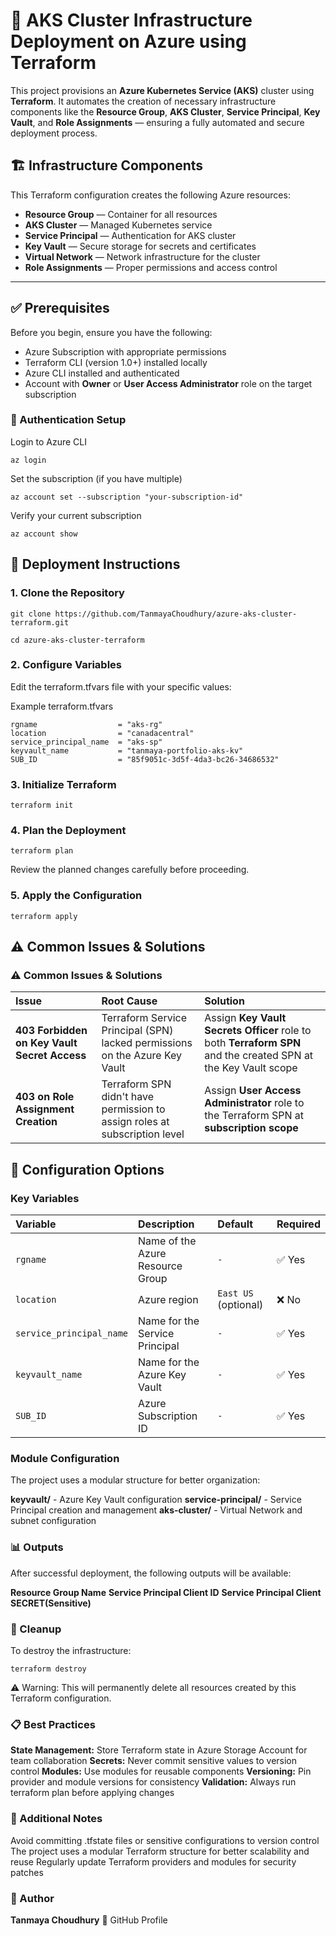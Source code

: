 # 📄 AKS Cluster Infrastructure Deployment on Azure using Terraform

This project provisions an **Azure Kubernetes Service (AKS)** cluster using **Terraform**. It automates the creation of necessary infrastructure components like the **Resource Group**, **AKS Cluster**, **Service Principal**, **Key Vault**, and **Role Assignments** — ensuring a fully automated and secure deployment process.

## 🏗️ Infrastructure Components

This Terraform configuration creates the following Azure resources:

- **Resource Group** — Container for all resources
- **AKS Cluster** — Managed Kubernetes service
- **Service Principal** — Authentication for AKS cluster
- **Key Vault** — Secure storage for secrets and certificates
- **Virtual Network** — Network infrastructure for the cluster
- **Role Assignments** — Proper permissions and access control

---

## ✅ Prerequisites

Before you begin, ensure you have the following:

- Azure Subscription with appropriate permissions
- Terraform CLI (version 1.0+) installed locally
- Azure CLI installed and authenticated
- Account with **Owner** or **User Access Administrator** role on the target subscription

### 🔐 Authentication Setup


Login to Azure CLI

```console
az login
```

Set the subscription (if you have multiple)

```console
az account set --subscription "your-subscription-id"
```

Verify your current subscription

```console
az account show
```

## 🚀 Deployment Instructions

### 1. Clone the Repository

```console
git clone https://github.com/TanmayaChoudhury/azure-aks-cluster-terraform.git
```

```console
cd azure-aks-cluster-terraform
```
### 2. Configure Variables

Edit the terraform.tfvars file with your specific values:

Example terraform.tfvars

```hcl
rgname                  = "aks-rg"
location                = "canadacentral"
service_principal_name  = "aks-sp"
keyvault_name           = "tanmaya-portfolio-aks-kv"
SUB_ID                  = "85f9051c-3d5f-4da3-bc26-34686532"
```

### 3. Initialize Terraform

```console
terraform init
```

### 4. Plan the Deployment

```console
terraform plan
```

Review the planned changes carefully before proceeding.

### 5. Apply the Configuration

```console
terraform apply
```
## ⚠️ Common Issues & Solutions

### ⚠️ Common Issues & Solutions

| **Issue**                                    | **Root Cause**                                                              | **Solution**                                                                                                   |
| :------------------------------------------- | :-------------------------------------------------------------------------- | :------------------------------------------------------------------------------------------------------------- |
| **403 Forbidden on Key Vault Secret Access** | Terraform Service Principal (SPN) lacked permissions on the Azure Key Vault | Assign **Key Vault Secrets Officer** role to both **Terraform SPN** and the created SPN at the Key Vault scope |
| **403 on Role Assignment Creation**          | Terraform SPN didn't have permission to assign roles at subscription level  | Assign **User Access Administrator** role to the Terraform SPN at **subscription scope**                       |

## 🔧 Configuration Options

### Key Variables

| **Variable**             | **Description**                  | **Default**          | **Required** |
| :----------------------- | :------------------------------- | :------------------- | :----------- |
| `rgname`                 | Name of the Azure Resource Group | `-`                  | ✅ Yes        |
| `location`               | Azure region                     | `East US` (optional) | ❌ No         |
| `service_principal_name` | Name for the Service Principal   | `-`                  | ✅ Yes        |
| `keyvault_name`          | Name for the Azure Key Vault     | `-`                  | ✅ Yes        |
| `SUB_ID`                 | Azure Subscription ID            | `-`                  | ✅ Yes        |



### Module Configuration

The project uses a modular structure for better organization:

**keyvault/** - Azure Key Vault configuration
**service-principal/** - Service Principal creation and management
**aks-cluster/** - Virtual Network and subnet configuration

### 📊 Outputs

After successful deployment, the following outputs will be available:

**Resource Group Name**
**Service Principal Client ID**
**Service Principal Client SECRET(Sensitive)**


### 🧹 Cleanup

To destroy the infrastructure:

```console
terraform destroy
```

⚠️ Warning: This will permanently delete all resources created by this Terraform configuration.


### 📋 Best Practices

**State Management:** Store Terraform state in Azure Storage Account for team collaboration
**Secrets:** Never commit sensitive values to version control
**Modules:** Use modules for reusable components
**Versioning:** Pin provider and module versions for consistency
**Validation:** Always run terraform plan before applying changes

### 📙 Additional Notes

Avoid committing .tfstate files or sensitive configurations to version control
The project uses a modular Terraform structure for better scalability and reuse
Regularly update Terraform providers and modules for security patches

### 📌 Author
**Tanmaya Choudhury**
🔗 GitHub Profile